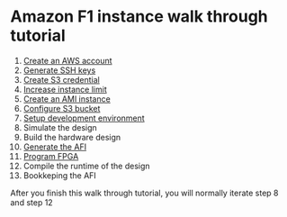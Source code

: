 # Amazon F1 instance walk through tutorial

1. [Create an AWS account](create_aws_account.md)
2. [Generate SSH keys](generate_ssh_keys.md)
3. [Create S3 credential](create_s3_credential.md)
4. [Increase instance limit](increase_instance_limit.md)
5. [Create an AMI instance](create_ami_instance.md)
6. [Configure S3 bucket](configure_s3.md)
7. [Setup development environment](setup_development_environment.md)
8. Simulate the design
9. Build the hardware design
10. [Generate the AFI](generate_afi.md)
11. [Program FPGA](program_fpga.md)
11. Compile the runtime of the design
12. Bookkeping the AFI

After you finish this walk through tutorial, you will normally iterate step 8 and step 12
